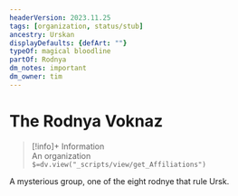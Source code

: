 ```yaml
---
headerVersion: 2023.11.25
tags: [organization, status/stub]
ancestry: Urskan
displayDefaults: {defArt: ""}
typeOf: magical bloodline
partOf: Rodnya
dm_notes: important
dm_owner: tim
---
```

# The Rodnya Voknaz
>[!info]+ Information  
> An organization  
> `$=dv.view("_scripts/view/get_Affiliations")`


A mysterious group, one of the eight rodnye that rule Ursk. 